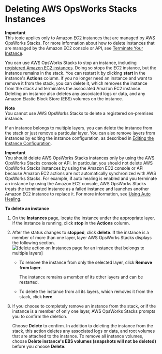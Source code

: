 # Deleting AWS OpsWorks Stacks Instances<a name="workinginstances-delete"></a>

**Important**  
This topic applies only to Amazon EC2 instances that are managed by AWS OpsWorks Stacks\. For more information about how to delete instances that are managed by the Amazon EC2 console or API, see [Terminate Your Instance](http://docs.aws.amazon.com/AWSEC2/latest/UserGuide/terminating-instances.html)\.

You can use AWS OpsWorks Stacks to stop an instance, including [registered Amazon EC2 instances](registered-instances.md)\. Doing so stops the EC2 instance, but the instance remains in the stack\. You can restart it by clicking **start** in the instance's **Actions** column\. If you no longer need an instance and want to remove it from the stack, you can delete it, which removes the instance from the stack and terminates the associated Amazon EC2 instance\. Deleting an instance also deletes any associated logs or data, and any Amazon Elastic Block Store \(EBS\) volumes on the instance\.

**Note**  
You cannot use AWS OpsWorks Stacks to delete a registered on\-premises instance\.

If an instance belongs to multiple layers, you can delete the instance from the stack or just remove a particular layer\. You can also remove layers from instances by editing the instance configuration, as described in [Editing the Instance Configuration](workinginstances-properties.md)\.

**Important**  
You should delete AWS OpsWorks Stacks instances only by using the AWS OpsWorks Stacks console or API\. In particular, you should not delete AWS OpsWorks Stacks instances by using the Amazon EC2 console or API because Amazon EC2 actions are not automatically synchronized with AWS OpsWorks Stacks\. For example, if auto healing is enabled and you terminate an instance by using the Amazon EC2 console, AWS OpsWorks Stacks treats the terminated instance as a failed instance and launches another Amazon EC2 instance to replace it\. For more information, see [Using Auto Healing](workinginstances-autohealing.md)\. 

**To delete an instance**

1. On the **Instances** page, locate the instance under the appropriate layer\. If the instance is running, click **stop** in the **Actions** column\.

1. After the status changes to **stopped**, click **delete**\. If the instance is a member of more than one layer, layer AWS OpsWorks Stacks displays the following section\.  
![\[delete action on Instances page for an instance that belongs to multiple layers\]](http://docs.aws.amazon.com/opsworks/latest/userguide/images/delete_instance_multiple.png)
   + To remove the instance from only the selected layer, click **Remove from layer**\.

     The instance remains a member of its other layers and can be restarted\.
   + To delete the instance from all its layers, which removes it from the stack, click **here**\.

1. If you choose to completely remove an instance from the stack, or if the instance is a member of only one layer, AWS OpsWorks Stacks prompts you to confirm the deletion\.

   Choose **Delete** to confirm\. In addition to deleting the instance from the stack, this action deletes any associated logs or data, and root volumes that are attached to the instance\. To remove all instance volumes, choose **Delete instance's EBS volumes \(snapshots will not be deleted\)** before you choose **Delete**\.